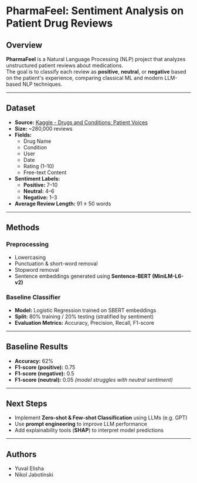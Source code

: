 #  PharmaFeel: Sentiment Analysis on Patient Drug Reviews

##  Overview
**PharmaFeel** is a Natural Language Processing (NLP) project that analyzes unstructured patient reviews about medications.  
The goal is to classify each review as **positive**, **neutral**, or **negative** based on the patient's experience, comparing classical ML and modern LLM-based NLP techniques.

---

##  Dataset
- **Source:** [Kaggle - Drugs and Conditions: Patient Voices](https://www.kaggle.com/datasets/mukeshdevrath007/drugs-and-conditions-patient-voices-2-8l)  
- **Size:** ~280,000 reviews  
- **Fields:**  
  - Drug Name  
  - Condition  
  - User  
  - Date  
  - Rating (1–10)  
  - Free-text Content  
- **Sentiment Labels:**  
  - **Positive:** 7–10  
  - **Neutral:** 4–6  
  - **Negative:** 1–3  
- **Average Review Length:** 91 ± 50 words

---

##  Methods

###  Preprocessing
- Lowercasing  
- Punctuation & short-word removal  
- Stopword removal  
- Sentence embeddings generated using **Sentence-BERT (MiniLM-L6-v2)**

###  Baseline Classifier
- **Model:** Logistic Regression trained on SBERT embeddings  
- **Split:** 80% training / 20% testing (stratified by sentiment)  
- **Evaluation Metrics:** Accuracy, Precision, Recall, F1-score

---

##  Baseline Results
- **Accuracy:** 62%  
- **F1-score (positive):** 0.75
- **F1-score (negative):** 0.5 
- **F1-score (neutral):** 0.05 *(model struggles with neutral sentiment)*  

---

##  Next Steps
- Implement **Zero-shot & Few-shot Classification** using LLMs (e.g. GPT)
- Use **prompt engineering** to improve LLM performance
- Add explainability tools (**SHAP**) to interpret model predictions

---

##  Authors
- Yuval Elisha  
- Nikol Jabotinski
